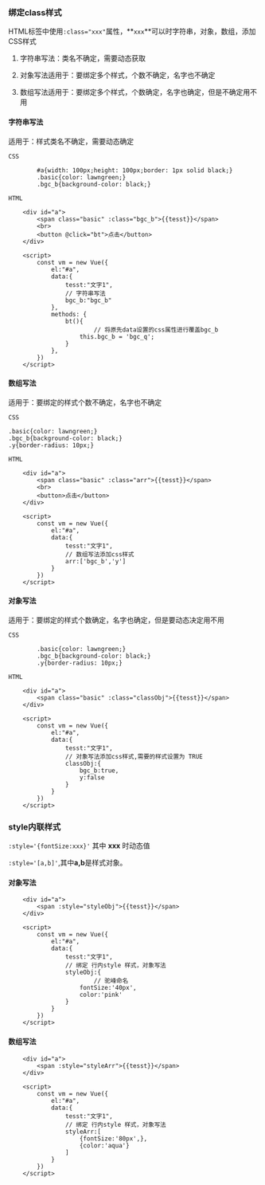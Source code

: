 ### 绑定class样式

HTML标签中使用`:class="xxx"`属性，**`xxx`**可以时字符串，对象，数组，添加CSS样式

1. 字符串写法：类名不确定，需要动态获取

2. 对象写法适用于：要绑定多个样式，个数不确定，名字也不确定

3. 数组写法适用于：要绑定多个样式，个数确定，名字也确定，但是不确定用不用

    

#### 字符串写法

适用于：样式类名不确定，需要动态确定

`CSS`

```
        #a{width: 100px;height: 100px;border: 1px solid black;}
        .basic{color: lawngreen;}
        .bgc_b{background-color: black;}
```

`HTML`

```vue
    <div id="a">
        <span class="basic" :class="bgc_b">{{tesst}}</span>
        <br>
        <button @click="bt">点击</button>
    </div>

    <script>
        const vm = new Vue({
            el:"#a",
            data:{
                tesst:"文字1",
                // 字符串写法
                bgc_b:"bgc_b"
            },
            methods: {
                bt(){
                		// 将原先data设置的css属性进行覆盖bgc_b 
                    this.bgc_b = 'bgc_q';
                }
            },
        })
    </script>
```



#### 数组写法

适用于：要绑定的样式个数不确定，名字也不确定

`CSS`

```
.basic{color: lawngreen;}
.bgc_b{background-color: black;}
.y{border-radius: 10px;}
```

`HTML`

```vue
    <div id="a">
        <span class="basic" :class="arr">{{tesst}}</span>
        <br>
        <button>点击</button>
    </div>

    <script>
        const vm = new Vue({
            el:"#a",
            data:{
                tesst:"文字1",
                // 数组写法添加css样式
                arr:['bgc_b','y']
            }
        })
    </script>
```



#### 对象写法

适用于：要绑定的样式个数确定，名字也确定，但是要动态决定用不用

`CSS`

```
        .basic{color: lawngreen;}
        .bgc_b{background-color: black;}
        .y{border-radius: 10px;}
```

`HTML`

```vue
    <div id="a">
        <span class="basic" :class="classObj">{{tesst}}</span>
    </div>

    <script>
        const vm = new Vue({
            el:"#a",
            data:{
                tesst:"文字1",
                // 对象写法添加css样式,需要的样式设置为 TRUE
                classObj:{
                    bgc_b:true,
                    y:false
                }
            }
        })
    </script>
```



### style内联样式

`:style='{fontSize:xxx}'` 其中 **xxx** 时动态值

`:style='[a,b]'`,其中**a,b**是样式对象。



#### 对象写法

```vue
    <div id="a">
        <span :style="styleObj">{{tesst}}</span>
    </div>

    <script>
        const vm = new Vue({
            el:"#a",
            data:{
                tesst:"文字1",
                // 绑定 行内style 样式，对象写法
                styleObj:{
                		// 驼峰命名
                    fontSize:'40px',
                    color:'pink'
                }
            }
        })
    </script>
```



#### 数组写法

```vue
    <div id="a">
        <span :style="styleArr">{{tesst}}</span>
    </div>

    <script>
        const vm = new Vue({
            el:"#a",
            data:{
                tesst:"文字1",
                // 绑定 行内style 样式，对象写法
                styleArr:[
                    {fontSize:'80px',},
                    {color:'aqua'}
                ]
            }
        })
    </script>
```

